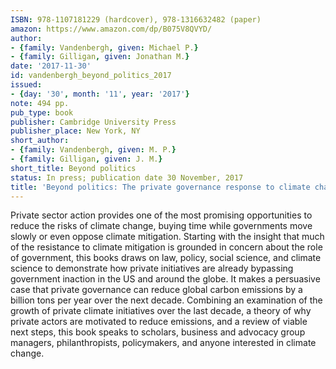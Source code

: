 ```yaml
---
ISBN: 978-1107181229 (hardcover), 978-1316632482 (paper)
amazon: https://www.amazon.com/dp/B075V8QVYD/
author:
- {family: Vandenbergh, given: Michael P.}
- {family: Gilligan, given: Jonathan M.}
date: '2017-11-30'
id: vandenbergh_beyond_politics_2017
issued:
- {day: '30', month: '11', year: '2017'}
note: 494 pp.
pub_type: book
publisher: Cambridge University Press
publisher_place: New York, NY
short_author:
- {family: Vandenbergh, given: M. P.}
- {family: Gilligan, given: J. M.}
short_title: Beyond politics
status: In press; publication date 30 November, 2017
title: 'Beyond politics: The private governance response to climate change'
---
```

Private sector action provides one of the most promising opportunities to reduce the risks of climate change, buying time while governments move slowly or even oppose climate mitigation. Starting with the insight that much of the resistance to climate mitigation is grounded in concern about the role of government, this books draws on law, policy, social science, and climate science to demonstrate how private initiatives are already bypassing government inaction in the US and around the globe. It makes a persuasive case that private governance can reduce global carbon emissions by a billion tons per year over the next decade. Combining an examination of the growth of private climate initiatives over the last decade, a theory of why private actors are motivated to reduce emissions, and a review of viable next steps, this book speaks to scholars, business and advocacy group managers, philanthropists, policymakers, and anyone interested in climate change.

